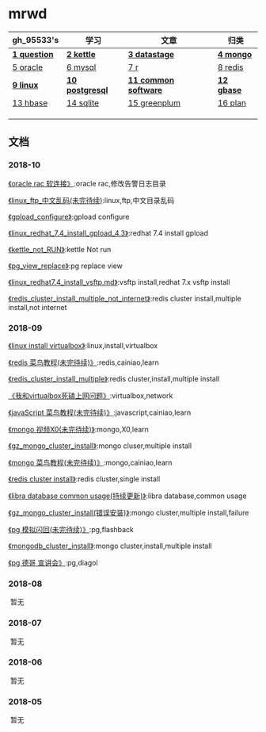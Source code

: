 ﻿# mrwd



gh_95533's|学习|文章|归类
---|---|---|---
**[1 question](question.md)** | **[2 kettle](class/kettle.md)** | **[3 datastage](class/datastage.md)** | **[4 mongo](class/mongo.md)** 
[5 oracle](class/oracle.md) | [6 mysql](class/mysql.md) | [7 r](class/r.md) | [8 redis](class/redis.md) 
 **[9 linux](class/linux.md)** | **[10 postgresql](class/postgresql.md)** | **[11 common software](class/common_software.md)** | **[12 gbase](class/GBASE.md)** 
 [13 hbase](..) | [14 sqlite](..) | [15 greenplum](class/greenplum.md) | [16 plan](20130601/计划.md) 
  |  |  |  
  |  |  |  
  |  |  |  



## 文档

### 2018-10

[《oracle rac 软连接》](20181028/oracle_rac_软连接.md):oracle rac,修改告警日志目录



[《linux_ftp_中文乱码(未完待续)](20181026/linux_ftp_中文乱码.md):linux,ftp,中文目录乱码

[《gpload_configure》](20181024/gpload_configure.md):gpload configure

[《linux_redhat_7.4_install_gpload_4.3》](20181023/linux_redhat_7.4_install_gpload_4.3.md):redhat 7.4 install gpload

[《kettle_not_RUN》](20181022/kettle_运行一段时间不执行.md):kettle Not run

[《pg_view_replace》](20181017/pg_view_replace.md):pg replace view

[《linux_redhat7.4_install_vsftp.md》](20181014/linux_redhat7.4_install_vsftp.md):vsftp install,redhat 7.x vsftp install

[《redis_cluster_install_multiple_not_internet》](20181001/redis_cluster_install_multiple_not_internet.md):redis cluster install,multiple install,not internet

### 2018-09

[《linux install virtualbox》](20180930/linux_安装_virtualbox.md):linux,install,virtualbox 

[《redis 菜鸟教程(未完待续)》](20180929/redis_初级学习.md):redis,cainiao,learn

[《redis_cluster_install_multiple》](20180928/redis_cluster_install_multiple.md):redis cluster,install,multiple install

[《我和virtualbox死磕上网问题》](20180923/我和virtualbox死磕上网问题.md):virtualbox,network 

[《javaScript 菜鸟教程(未完待续)》](20180921/javaScript_语法.md):javascript,cainiao,learn

[《mongo 视频X0(未完待续)》](20180921/mongo_学习.md):mongo,X0,learn

[《gz_mongo_cluster_install》](20180919/gz_mongo_cluster_install_er.md):mongo cluser,multiple install

[《mongo 菜鸟教程(未完待续)》](20180918/mongo_了解.md):mongo,cainiao,learn

[《redis cluster install》](20180917/redis_cluster_install.md):redis cluster,single install

[《libra database common usage(持续更新)》](20180914/libra_数据库_常规使用.md):libra database,common usage

[《gz_mongo_cluster_install(错误安装)》](20180913/GZ_mongo_cluster_install.md):mongo cluster,multiple install,failure

[《pg 模拟闪回(未完待续)》](20180911/pg_模拟_闪回.md):pg,flashback

[《mongodb_cluster_install》](20180910/mongodb_cluster_install_for_linux.md):mongo cluster,install,multiple install

[《pg 德哥 宣讲会》](20180909/pg_德哥_宣讲会.md):pg,diagol







### 2018-08

​	暂无

### 2018-07

​	暂无

### 2018-06

​	暂无

### 2018-05

​	暂无











